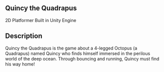 ## Quincy the Quadrapus
2D Platformer Built in Unity Engine

## Description
Quincy the Quadrapus is the game about a 4-legged Octopus (a Quadrapus) named Quincy who finds himself immersed in the perilous world of the deep ocean. Through bouncing and running, Quincy must find his way home!